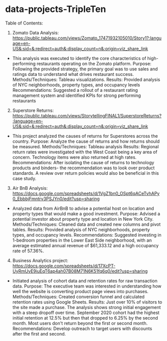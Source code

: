 # data-projects-TripleTen
Table of Contents:
1. Zomato Data Analysis: https://public.tableau.com/views/Zomato_17471932105010/Story1?:language=en-US&:sid=&:redirect=auth&:display_count=n&:origin=viz_share_link
- This analysis was executed to identify the core characteristics of high-performing restaurants operating on the Zomato platform.
Purpose: Following the provided strategy, the primary goal was to use sales and ratings data to understand what drives restaurant success.
Methods/Techniques: Tableau visualizations.
Results: Provided analysis of NYC neighborhoods, property types, and occupancy levels
Recommendations: Suggested a rollout of a restaurant rating management system and identified KPIs for strong performing restaurants

2. Superstore Returns: https://public.tableau.com/views/StorytellingFINAL1/SuperstoreReturns?:language=en-US&:sid=&:redirect=auth&:display_count=n&:origin=viz_share_link
- This project analyzed the causes of returns for Superstores across the country.
Purpose: Analyze the cause of returns and how returns should be measured.
Methods/Techniques: Tableau analysis
Results: Regional return rates were investigated with the West Coast being a key area of concern. Technology items were also returned at high rates.
Recommendations: After isolating the cause of returns to technology products and binders- the recommendation was to look over product standards. A review over return policies would also be beneficial in this case study.

3. Air BnB Analysis: https://docs.google.com/spreadsheets/d/1VgZ1bn0_OSpt6qACeTvhAPy0_EbbbjFmntrv3PSJYn0/edit?usp=sharing
- Analyzed data from AirBnB to advise a potential host on location and property types that would make a good investment.
Purpose: Advised a potential investor about property type and location in New York City.
Methods/Techniques: Cleaned data and created new columns and pivot tables.
Results: Provided analysis of NYC neighborhoods, property types, and occupancy levels.
Recommendations: Suggested investing in 1-bedroom properties in the Lower East Side neighborhood, with an average estimated annual revenue of $61,333.12 and a high occupancy rate of 57.36%.

4. Business Analytics project: https://docs.google.com/spreadsheets/d/17XcPT-UyRmUvE9iuEqT6ap4ah07B08M71N6K51fq6q0/edit?usp=sharing
- Initiated analysis of cohort data and retention rates for raw transaction data.
Purpose: The executive team was interested in understanding how well the website is converting product page views into purchases.
Methods/Techniques: Created conversion funnel and calculated retention rates using Google Sheets.
Results: Just over 10% of visitors to the site made a purchase. The analysis shows strong initial engagement with a steep dropoff over time. September 2020 cohort had the highest initial retention at 12.5% but then that dropped to 6.25% by the second month. Most users don't return beyond the first or second month.
Recommendations: Develop outreach to target users with discounts after the first and second.
  
